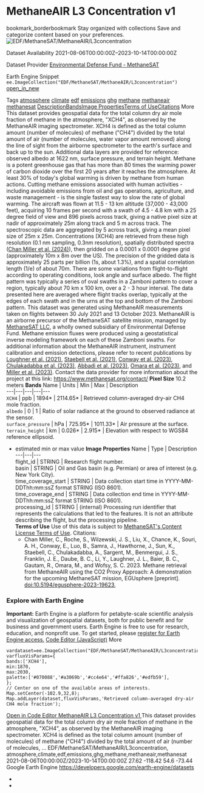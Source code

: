  
#  MethaneAIR L3 Concentration v1 
bookmark_borderbookmark Stay organized with collections  Save and categorize content based on your preferences.
![EDF/MethaneSAT/MethaneAIR/L3concentration](https://developers.google.com/earth-engine/datasets/images/EDF/EDF_MethaneSAT_MethaneAIR_L3concentration_sample.png) 

Dataset Availability
    2021-08-06T00:00:00Z–2023-10-14T00:00:00Z 

Dataset Provider
     [ Environmental Defense Fund - MethaneSAT ](https://methanesat.org) 

Earth Engine Snippet
     `    ee.ImageCollection("EDF/MethaneSAT/MethaneAIR/L3concentration")   ` [ open_in_new ](https://code.earthengine.google.com/?scriptPath=Examples:Datasets/EDF/EDF_MethaneSAT_MethaneAIR_L3concentration) 

Tags
     [atmosphere](https://developers.google.com/earth-engine/datasets/tags/atmosphere) [climate](https://developers.google.com/earth-engine/datasets/tags/climate) [edf](https://developers.google.com/earth-engine/datasets/tags/edf) [emissions](https://developers.google.com/earth-engine/datasets/tags/emissions) [ghg](https://developers.google.com/earth-engine/datasets/tags/ghg) [methane](https://developers.google.com/earth-engine/datasets/tags/methane) [methaneair](https://developers.google.com/earth-engine/datasets/tags/methaneair) [methanesat](https://developers.google.com/earth-engine/datasets/tags/methanesat)
[Description](https://developers.google.com/earth-engine/datasets/catalog/EDF_MethaneSAT_MethaneAIR_L3concentration#description)[Bands](https://developers.google.com/earth-engine/datasets/catalog/EDF_MethaneSAT_MethaneAIR_L3concentration#bands)[Image Properties](https://developers.google.com/earth-engine/datasets/catalog/EDF_MethaneSAT_MethaneAIR_L3concentration#image-properties)[Terms of Use](https://developers.google.com/earth-engine/datasets/catalog/EDF_MethaneSAT_MethaneAIR_L3concentration#terms-of-use)[Citations](https://developers.google.com/earth-engine/datasets/catalog/EDF_MethaneSAT_MethaneAIR_L3concentration#citations) More
This dataset provides geospatial data for the total column dry air mole fraction of methane in the atmosphere, "XCH4", as observed by the MethaneAIR imaging spectrometer. XCH4 is defined as the total column amount (number of molecules) of methane ("CH4") divided by the total amount of air (number of molecules, water vapor amount removed) along the line of sight from the airborne spectrometer to the earth's surface and back up to the sun. Additional data layers are provided for reference: observed albedo at 1622 nm, surface pressure, and terrain height.
Methane is a potent greenhouse gas that has more than 80 times the warming power of carbon dioxide over the first 20 years after it reaches the atmosphere. At least 30% of today's global warming is driven by methane from human actions. Cutting methane emissions associated with human activities - including avoidable emissions from oil and gas operations, agriculture, and waste management - is the single fastest way to slow the rate of global warming.
The aircraft was flown at 11.5 - 13 km altitude (37,000 - 43,000 feet), acquiring 10 frames per second with a swath of 4.5 - 4.8 km with a 25 degree field of view and 896 pixels across track, giving a native pixel size at nadir of approximately 25m along track and 5 m across track. The spectroscopic data are aggregated by 5 across track, giving a mean pixel size of 25m x 25m. Concentrations (XCH4) are retrieved from these high resolution (0.1 nm sampling, 0.3nm resolution), spatially distributed spectra ([Chan Miller et al. (2024)](https://doi.org/10.5194/egusphere-2023-1962)), then gridded on a 0.0001 x 0.0001 degree grid (approximately 10m x 8m over the US). The precision of the gridded data is approximately 25 parts per billion (1s, about 1.3%), and a spatial correlation length (1/e) of about 70m. There are some variations from flight-to-flight according to operating conditions, look angle and surface albedo.
The flight pattern was typically a series of oval swaths in a Zamboni pattern to cover a region, typically about 70 km x 100 km, over a 2 - 3 hour interval. The data presented here are averaged where flight tracks overlap, typically at the edges of each swath and in the urns at the top and bottom of the Zamboni pattern.
This dataset was generated using MethaneAIR measurements taken on flights between 30 July 2021 and 13 October 2023. MethaneAIR is an airborne precursor of the MethaneSAT satellite mission, managed by [MethaneSAT LLC](https://www.methanesat.org/), a wholly owned subsidiary of Environmental Defense Fund. Methane emission fluxes were produced using a geostatistical inverse modeling framework on each of these Zamboni swaths.
For additional information about the MethaneAIR instrument, instrument calibration and emission detections, please refer to recent publications by [Loughner et al. (2021)](https://doi.org/10.1175/JAMC-D-20-0158.1), [Staebell et al. (2021)](https://doi.org/10.5194/amt-14-3737-2021), [Conway et al. (2023)](https://doi.org/10.5194/amt-2023-111), [Chulakadabba et al. (2023)](https://doi.org/10.5194/egusphere-2023-822), [Abbadi et al. (2023)](https://doi.org/10.31223/X51D4C), [Omara et al. (2023)](https://doi.org/10.5194/essd-15-3761-2023), and [Miller et al. (2023)](https://doi.org/10.5194/egusphere-2023-1962).
Contact the data provider for more information about the project at this link: <https://www.methanesat.org/contact/>
**Pixel Size** 10.2 meters 
**Bands**
Name | Units | Min | Max | Description  
---|---|---|---|---  
`XCH4` | ppb |  1894*  |  2114.65*  | Retrieved column-averaged dry-air CH4 mole fraction.  
`albedo` |  0  |  1  | Ratio of solar radiance at the ground to observed radiance at the sensor.  
`surface_pressure` | hPa |  725.95*  |  1011.33*  | Air pressure at the surface.  
`terrain_height` | km |  0.026*  |  2.915*  | Elevation with respect to WGS84 reference ellipsoid.  
* estimated min or max value 
**Image Properties**
Name | Type | Description  
---|---|---  
flight_id | STRING | Research flight number.  
basin | STRING | Oil and Gas basin (e.g. Permian) or area of interest (e.g. New York City).  
time_coverage_start | STRING | Data collection start time in YYYY-MM-DDThh:mm:ssZ format STRING (ISO 8601).  
time_coverage_end | STRING | Data collection end time in YYYY-MM-DDThh:mm:ssZ format STRING (ISO 8601).  
processing_id | STRING | (internal) Processing run identifier that represents the calculations that led to the features. It is not an attribute describing the flight, but the processing pipeline.  
**Terms of Use**
Use of this data is subject to [MethaneSAT's Content License Terms of Use](https://www.methanesat.org/sites/default/files/2025-02/MethaneSAT%20-%20Content%20License%20Terms%20of%20Use%20%28Revised%202-12-2025%29%5B25%5D.pdf).
Citations:
  * Chan Miller, C., Roche, S., Wilzewski, J. S., Liu, X., Chance, K., Souri, A. H., Conway, E., Luo, B., Samra, J., Hawthorne, J., Sun, K., Staebell, C., Chulakadabba, A., Sargent, M., Benmergui, J. S., Franklin, J. E., Daube, B. C., Li, Y., Laughner, J. L., Baier, B. C., Gautam, R., Omara, M., and Wofsy, S. C. 2023. Methane retrieval from MethaneAIR using the CO2 Proxy Approach: A demonstration for the upcoming MethaneSAT mission, EGUsphere [preprint]. [doi:10.5194/egusphere-2023-19623](https://doi.org/10.5194/egusphere-2023-1962),


### Explore with Earth Engine
**Important:** Earth Engine is a platform for petabyte-scale scientific analysis and visualization of geospatial datasets, both for public benefit and for business and government users. Earth Engine is free to use for research, education, and nonprofit use. To get started, please [register for Earth Engine access.](https://console.cloud.google.com/earth-engine)
[Code Editor (JavaScript)](https://developers.google.com/earth-engine/datasets/catalog/EDF_MethaneSAT_MethaneAIR_L3concentration#code-editor-javascript-sample) More
```
vardataset=ee.ImageCollection("EDF/MethaneSAT/MethaneAIR/L3concentration");
varfluxVisParams={
bands:['XCH4'],
min:1870,
max:2030,
palette:['#070088','#a3069b','#cc4e64','#ffa826','#edfb59'],
};
// Center on one of the available areas of interests.
Map.setCenter(-102.9,32,8);
Map.addLayer(dataset,fluxVisParams,'Retrieved column-averaged dry-air CH4 mole fraction');
```
[ Open in Code Editor ](https://code.earthengine.google.com/?scriptPath=Examples:Datasets/EDF/EDF_MethaneSAT_MethaneAIR_L3concentration)
[ MethaneAIR L3 Concentration v1 ](https://developers.google.com/earth-engine/datasets/catalog/EDF_MethaneSAT_MethaneAIR_L3concentration)
This dataset provides geospatial data for the total column dry air mole fraction of methane in the atmosphere, "XCH4", as observed by the MethaneAIR imaging spectrometer. XCH4 is defined as the total column amount (number of molecules) of methane ("CH4") divided by the total amount of air (number of molecules, …
EDF/MethaneSAT/MethaneAIR/L3concentration, atmosphere,climate,edf,emissions,ghg,methane,methaneair,methanesat 
2021-08-06T00:00:00Z/2023-10-14T00:00:00Z
27.62 -118.42 54.6 -73.44 
Google Earth Engine
https://developers.google.com/earth-engine/datasets
  * [ ](https://doi.org/https://methanesat.org)
  * [ ](https://doi.org/https://developers.google.com/earth-engine/datasets/catalog/EDF_MethaneSAT_MethaneAIR_L3concentration)



